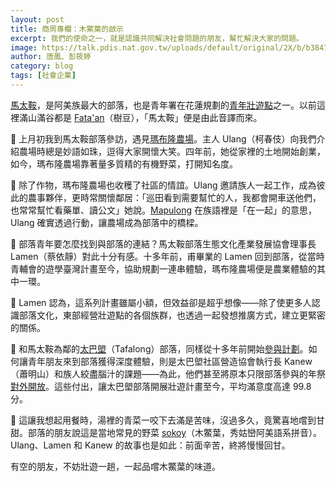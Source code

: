 ```yaml
---
layout: post
title: 商周專欄：木鱉葉的啟示
excerpt: 我們的使命之一，就是認識共同解決社會問題的朋友，幫忙解決大家的問題。
image: https://talk.pdis.nat.gov.tw/uploads/default/original/2X/b/b3847c96045edae82bc127c07d93ade99863b151.jpg
author: 唐鳳、彭筱婷
category: blog
tags: [社會企業]
---
```


[馬太鞍](https://zh.wikipedia.org/wiki/%E9%A6%AC%E5%A4%AA%E9%9E%8D%E9%83%A8%E8%90%BD)，是阿美族最大的部落，也是青年署在花蓮規劃的[青年壯遊點](https://youthtravel.tw/sub/travelspot/eastern/index.php?id=33)之一。以前這裡滿山滿谷都是 [Fata'an](https://amis.moedict.tw/#fata'an)（樹豆），「馬太鞍」便是由此音譯而來。

🏡 上月初我到馬太鞍部落參訪，遇見[瑪布隆農場](https://www.mapulong.com/)。主人 Ulang（柯春伎）向我們介紹農場時總是妙語如珠，逗得大家開懷大笑。四年前，她從家裡的土地開始創業，如今，瑪布隆農場靠著量多質精的有機野菜，打開知名度。

🤝 除了作物，瑪布隆農場也收穫了社區的情誼。Ulang 邀請族人一起工作，成為彼此的農事夥伴，更時常關懷鄰居：「巡田看到需要幫忙的人，我都會開車送他們，也常常幫忙看藥單、讀公文」她說。[Mapulong](https://amis.moedict.tw/#:mapolong) 在族語裡是「在一起」的意思，Ulang 確實透過行動，讓農場成為部落中的橋樑。

🌱 部落青年要怎麼找到與部落的連結？馬太鞍部落生態文化產業發展協會理事長 Lamen（蔡依靜）對此十分有感。十多年前，甫畢業的 Lamen 回到部落，從當時青輔會的遊學臺灣計畫至今，協助規劃一連串體驗，瑪布隆農場便是農業體驗的其中一環。

💪 Lamen 認為，這系列計畫雖屬小額，但效益卻是超乎想像——除了使更多人認識部落文化，東部經營壯遊點的各個族群，也透過一起發想推廣方式，建立更緊密的關係。

💯 和馬太鞍為鄰的[太巴塱](https://zh.wikipedia.org/wiki/%E5%A4%AA%E5%B7%B4%E5%A1%B1%E9%83%A8%E8%90%BD)（Tafalong）部落，同樣從十多年前開始[參與計劃](https://youthtravel.tw/sub/travelspot/eastern/services.php?pid=57&id=225)。如何讓青年朋友來到部落獲得深度體驗，則是太巴塱社區營造協會執行長 Kanew（蕭明山）和族人絞盡腦汁的課題——為此，他們甚至將原本只限部落參與的年祭[對外開放](https://youthtravel.tw/eventsContent.php?id=498&secureChk=8cca1365ab64f567b55bc04a26c84c14)。這些付出，讓太巴塱部落開展壯遊計畫至今，平均滿意度高達 99.8 分。

🌿 這讓我想起用餐時，湯裡的青菜一咬下去滿是苦味，沒過多久，竟驚喜地嚐到甘甜。部落的朋友說這是當地常見的野菜 [sokoy](https://amis.moedict.tw/#sokoy)（木鱉葉，秀姑巒阿美語系拼音）。Ulang、Lamen 和 Kanew 的故事也是如此：前面辛苦，終將慢慢回甘。

有空的朋友，不妨壯遊一趟，一起品嚐木鱉葉的味道。
